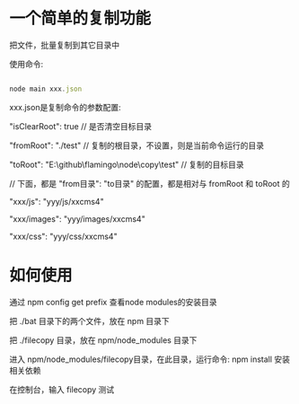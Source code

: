 # 一个简单的复制功能

把文件，批量复制到其它目录中

使用命令:

``` javascript

node main xxx.json

```

xxx.json是复制命令的参数配置:

"isClearRoot": true // 是否清空目标目录

"fromRoot": "./test" // 复制的根目录，不设置，则是当前命令运行的目录

"toRoot": "E:\\github\\flamingo\\node\\copy\\test"	// 复制的目标目录

// 下面，都是 "from目录": "to目录" 的配置，都是相对与 fromRoot 和 toRoot 的

"xxx/js": "yyy/js/xxcms4"

"xxx/images": "yyy/images/xxcms4"

"xxx/css": "yyy/css/xxcms4"


# 如何使用

通过 npm config get prefix 查看node modules的安装目录

把 ./bat 目录下的两个文件，放在 npm 目录下

把 ./filecopy 目录，放在 npm/node_modules 目录下

进入 npm/node_modules/filecopy目录，在此目录，运行命令: npm install 安装相关依赖

在控制台，输入 filecopy 测试
